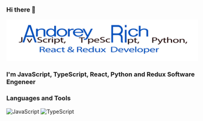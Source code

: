 ### Hi there 👋

![Header](https://github.com/andorey/andorey/blob/main/image/title.png?raw=true)

### I'm JavaScript, TypeScript, React, Python and Redux Software Engeneer

### Languages and Tools
![JavaScript](http://img.shields.io/badge/-JavaScript-292929?style=for-the-badge&logo=JavaScript&logoColor=E9D54D)
![TypeScript](http://img.shields.io/badge/-TypeScript-292929?style=for-the-badge&logo=TypeScript&logoColor=FF7C15)
